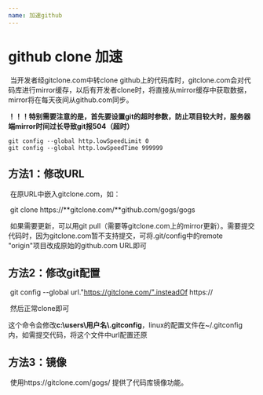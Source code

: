 ```yaml
---
name: 加速github
---
```


# github clone 加速

​	当开发者经gitclone.com中转clone github上的代码库时，gitclone.com会对代码库进行mirror缓存，以后有开发者clone时，将直接从mirror缓存中获取数据，mirror将在每天夜间从github.com同步。

**！！！特别需要注意的是，首先要设置git的超时参数，防止项目较大时，服务器端mirror时间过长导致git报504（超时）**

```shell
git config --global http.lowSpeedLimit 0
git config --global http.lowSpeedTime 999999 
```



## 方法1：修改URL

​	在原URL中嵌入gitclone.com，如：

​	git clone https://**gitclone.com/**github.com/gogs/gogs

​	如果需要更新，可以用git pull（需要等gitclone.com上的mirror更新）。需要提交代码时，因为gitclone.com暂不支持提交，可将.git/config中的remote "origin"项目改成原始的github.com URL即可

## 方法2：修改git配置

​	git config --global url."https://gitclone.com/".insteadOf https://

​	然后正常clone即可

​	这个命令会修改**c:\users\用户名\\.gitconfig**，linux的配置文件在~/.gitconfig内，如需提交代码，将这个文件中url配置还原

## 方法3：镜像

​	使用https://gitclone.com/gogs/ 提供了代码库镜像功能。